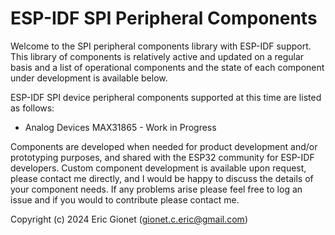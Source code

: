 # ESP-IDF SPI Peripheral Components
Welcome to the SPI peripheral components library with ESP-IDF support.  This library of components is relatively active and updated on a regular basis and a list of operational components and the state of each component under development is available below.

ESP-IDF SPI device peripheral components supported at this time are listed as follows:
 
 - Analog Devices MAX31865 - Work in Progress

Components are developed when needed for product development and/or prototyping purposes, and shared with the ESP32 community for ESP-IDF developers.  Custom component development is available upon request, please contact me directly, and I would be happy to discuss the details of your component needs.  If any problems arise please feel free to log an issue and if you would to contribute please contact me.

Copyright (c) 2024 Eric Gionet (gionet.c.eric@gmail.com)